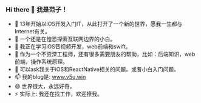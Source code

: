 ### Hi there 👋 我是范子！


- 🔭 13年开始以iOS开发入门IT，从此打开了一个新的世界，愿我一生都与Internet有关。
- 🌱 一个还是在惶恐探索互联网边界的小白。
- 👯 我正在学习iOS音视频开发，web前端和swift。
- 🤔 作为一个不资深工程师，还有很多需要朋友的帮助，比如：后端知识，web前端，操作系统原理。
- 💬 可以ask我关于iOS和ReactNative相关的问题。或者小白入门问题。
- 📫 我的blog是: www.v5u.win
- 😄 世界很大，永远好奇。
- ⚡ 实际上: 我还在找工作，欢迎撩我。

